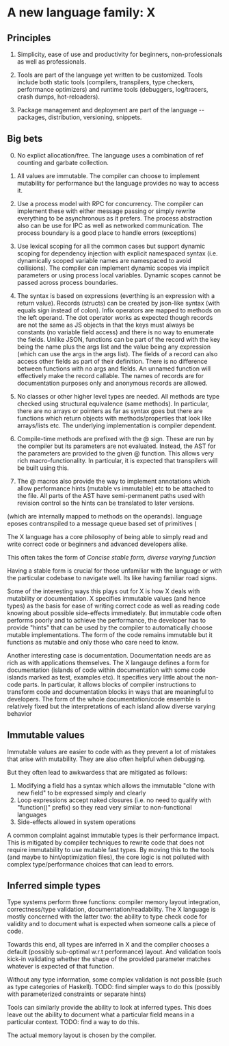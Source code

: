 # A new language family: X

## Principles

1. Simplicity, ease of use and productivity for beginners,
non-professionals as well as professionals.

2. Tools are part of the language yet written to be customized. Tools
include both static tools (compilers, transpilers, type checkers,
performance optimizers) and runtime tools (debuggers, log/tracers,
crash dumps, hot-reloaders).

3. Package management and deployment are part of the language --
packages, distribution, versioning, snippets.


## Big bets

0. No explict allocation/free. The language uses a combination of ref
counting and garbate collection.

1. All values are immutable. The compiler can choose to implement
mutability for performance but the language provides no way to access
it.

2. Use a process model with RPC for concurrency.  The compiler can
implement these with either message passing or simply rewrite
everything to be asynchronous as it prefers.  The process abstraction
also can be use for IPC as well as networked communication.  The
process boundary is a good place to handle errors (exceptions)

3. Use lexical scoping for all the common cases but support dynamic
scoping for dependency injection with explicit namespaced syntax
(i.e. dynamically scoped variable names are namespaced to avoid
collisions).  The compiler can implement dynamic scopes via implicit
parameters or using  process local variables.  Dynamic scopes cannot
be passed across process boundaries.

4. The syntax is based on expressions (everthing is an expression with
a return value). Records (structs) can be created by json-like syntax
(with equals sign instead of colon). Infix operators are mapped to
methods on the left operand. The dot operator works as expected though
records are not  the same as JS objects in that the keys must always
be constants (no variable field access) and there  is no way to
enumerate the fields. Unlike JSON, functions can be part of the record
with the key being the name plus the args list and the value being any
expression (which can use the args in the args list). The fields of a
record can also access other fields as part of their definition. There
is no difference between  functions with no args and fields. An
unnamed function will effectively make the record callable.  The names
of records are for documentation purposes only and anonymous records
are allowed.

5. No classes or other higher level types are needed. All methods are
type checked using structural equivalence (same methods). In
particular, there are no arrays or pointers as far as syntax goes but
there are functions which return objects with methods/properties that
look like arrays/lists etc. The underlying implementation is compiler
dependent.

6. Compile-time methods are prefixed with the @ sign. These are run by
the compiler but its parameters are not evaluated. Instead, the AST
for the parameters are provided to the given @ function. This allows
very rich macro-functionality. In particular, it is expected that
transpilers will be built using this.

7. The  @ macros also provide the way to implement  annotations which
allow performance hints (mutable vs immutable) etc to be attached to
the file. All parts of the AST have semi-permanent paths used with
revision control so the hints can be translated to  later versions.

(which are internally mapped to methods on the operands). 
language eposes contranspiled
to a message queue based set of primitives (

The X language has a core philosophy of being able to simply read and
write correct code or beginners and advanced developers alike.

This often takes the form of *Concise stable form, diverse varying
function*

Having a stable form is crucial for those unfamiliar with the language
or with the particular codebase to navigate well.  Its like having
familiar road signs.

Some of the interesting ways this plays out for X is how X deals with
mutability or documentation.  X specifies immutable values (and hence
types) as the basis for ease of writing correct code as well as
reading code knowing about possible side-effects immediately. But
immutable code often performs poorly and to achieve the performance,
the developer has to provide "hints" that can be used by the compiler
to automatically choose mutable implementations.  The form of the code
remains immutable but it functions as mutable and only those who care
need to know.

Another interesting case is documentation.  Documentation needs are as
rich as with applications themselves.  The X langauge defines a form
for documentation (islands of code within documentation with some code
islands marked as test, examples etc).  It specifies very little about
the non-code parts.  In particular, it allows blocks of compiler
instructions  to transform code and documentation blocks in ways that
are meaningful to developers.  The form of the whole
documentation/code ensemble is relatively fixed but the
interpretations of each island allow diverse varying behavior

## Immutable values

Immutable values are easier to code with as they prevent a lot of
mistakes that arise with mutability.  They are also often helpful when
debugging.

But they often lead to awkwardess that are mitigated as follows:

1. Modifying a field has a syntax which allows the immutable "clone
with new field" to be expressed simply and clearly
2. Loop expressions accept naked closures (i.e. no need to qualify
with  "function()" prefix) so they read very similar to non-functional
languages
3. Side-effects allowed in system operations

A common complaint against immutable types is their performance
impact. This is mitigated by compiler techniques to rewrite code that
does not require immutability to use mutable fast types.  By moving
this to the tools (and maybe to hint/optimization files), the core
logic is not polluted with complex type/performance choices that can
lead to errors.

## Inferred simple types

Type systems perform three functions: compiler memory layout
integration, correctness/type validation, documentation/readability.
The X language is mostly concerned with the latter two: the ability to
type check code for validity and to document what is expected when
someone calls a piece of code.

Towards this end, all types are inferred in X and the compiler chooses
a default (possibly sub-optimal w.r.t performance) layout.  And
validation tools kick-in validating whether the shape of the provided
parameter matches whatever is expected  of that function.

Without any type information, some complex validation is not possible
(such as type categories of Haskell). TODO: find simpler ways to do
this (possibly with parameterized constraints or separate hints)

Tools can similarly provide the ability to look at inferred
types. This does leave out the ability to document what a particular
field means in a particular context. TODO: find a way to do this.

The actual memory layout is chosen by the compiler.
